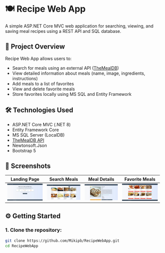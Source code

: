 # 🍽️ Recipe Web App

A simple ASP.NET Core MVC web application for searching, viewing, and saving meal recipes using a REST API and SQL database.

## 📌 Project Overview

Recipe Web App allows users to:

- Search for meals using an external API ([TheMealDB](https://www.themealdb.com/))
- View detailed information about meals (name, image, ingredients, instructions)
- Add meals to a list of favorites
- View and delete favorite meals
- Store favorites locally using MS SQL and Entity Framework

## 🛠️ Technologies Used

- ASP.NET Core MVC (.NET 8)
- Entity Framework Core
- MS SQL Server (LocalDB)
- [TheMealDB API](https://www.themealdb.com/api.php)
- Newtonsoft.Json
- Bootstrap 5

## 📸 Screenshots

| Landing Page | Search Meals | Meal Details | Favorite Meals |
|--------------|--------------|--------------|----------------|
| ![image alt](https://github.com/Mikipb/RecipeWebApp/blob/35d71692f672e054ae7f2d0a0d4cb9ac21eb02f0/landingPage.jpg) | ![image alt](https://github.com/Mikipb/RecipeWebApp/blob/35d71692f672e054ae7f2d0a0d4cb9ac21eb02f0/search.jpg) | ![image alt](https://github.com/Mikipb/RecipeWebApp/blob/35d71692f672e054ae7f2d0a0d4cb9ac21eb02f0/mealinfo.jpg) | ![image alt](https://github.com/Mikipb/RecipeWebApp/blob/35d71692f672e054ae7f2d0a0d4cb9ac21eb02f0/favorites.jpg) |

## ⚙️ Getting Started

### 1. Clone the repository:

```bash
git clone https://github.com/Mikipb/RecipeWebApp.git
cd RecipeWebApp
